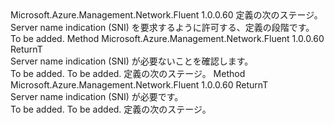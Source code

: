 <Type Name="IWithServerNameIndication&lt;ReturnT&gt;" FullName="Microsoft.Azure.Management.Network.Fluent.HasServerNameIndication.UpdateDefinition.IWithServerNameIndication&lt;ReturnT&gt;">
  <TypeSignature Language="C#" Value="public interface IWithServerNameIndication&lt;ReturnT&gt;" />
  <TypeSignature Language="ILAsm" Value=".class public interface auto ansi abstract IWithServerNameIndication`1&lt;ReturnT&gt;" />
  <TypeSignature Language="DocId" Value="T:Microsoft.Azure.Management.Network.Fluent.HasServerNameIndication.UpdateDefinition.IWithServerNameIndication`1" />
  <TypeSignature Language="VB.NET" Value="Public Interface IWithServerNameIndication(Of ReturnT)" />
  <TypeSignature Language="F#" Value="type IWithServerNameIndication&lt;'ReturnT&gt; = interface" />
  <AssemblyInfo>
    <AssemblyName>Microsoft.Azure.Management.Network.Fluent</AssemblyName>
    <AssemblyVersion>1.0.0.60</AssemblyVersion>
  </AssemblyInfo>
  <TypeParameters>
    <TypeParameter Name="ReturnT" />
  </TypeParameters>
  <Interfaces />
  <Docs>
    <typeparam name="ReturnT">定義の次のステージ。</typeparam>
    <summary>
            Server name indication (SNI) を要求するように許可する、定義の段階です。
            </summary>
    <remarks>To be added.</remarks>
  </Docs>
  <Members>
    <Member MemberName="WithoutServerNameIndication">
      <MemberSignature Language="C#" Value="public ReturnT WithoutServerNameIndication ();" />
      <MemberSignature Language="ILAsm" Value=".method public hidebysig newslot virtual instance !ReturnT WithoutServerNameIndication() cil managed" />
      <MemberSignature Language="DocId" Value="M:Microsoft.Azure.Management.Network.Fluent.HasServerNameIndication.UpdateDefinition.IWithServerNameIndication`1.WithoutServerNameIndication" />
      <MemberSignature Language="VB.NET" Value="Public Function WithoutServerNameIndication () As ReturnT" />
      <MemberSignature Language="F#" Value="abstract member WithoutServerNameIndication : unit -&gt; 'ReturnT" Usage="iWithServerNameIndication.WithoutServerNameIndication " />
      <MemberType>Method</MemberType>
      <AssemblyInfo>
        <AssemblyName>Microsoft.Azure.Management.Network.Fluent</AssemblyName>
        <AssemblyVersion>1.0.0.60</AssemblyVersion>
      </AssemblyInfo>
      <ReturnValue>
        <ReturnType>ReturnT</ReturnType>
      </ReturnValue>
      <Parameters />
      <Docs>
        <summary>
            Server name indication (SNI) が必要ないことを確認します。
            </summary>
        <returns>To be added.</returns>
        <remarks>To be added.</remarks>
        <return>定義の次のステージ。</return>
      </Docs>
    </Member>
    <Member MemberName="WithServerNameIndication">
      <MemberSignature Language="C#" Value="public ReturnT WithServerNameIndication ();" />
      <MemberSignature Language="ILAsm" Value=".method public hidebysig newslot virtual instance !ReturnT WithServerNameIndication() cil managed" />
      <MemberSignature Language="DocId" Value="M:Microsoft.Azure.Management.Network.Fluent.HasServerNameIndication.UpdateDefinition.IWithServerNameIndication`1.WithServerNameIndication" />
      <MemberSignature Language="VB.NET" Value="Public Function WithServerNameIndication () As ReturnT" />
      <MemberSignature Language="F#" Value="abstract member WithServerNameIndication : unit -&gt; 'ReturnT" Usage="iWithServerNameIndication.WithServerNameIndication " />
      <MemberType>Method</MemberType>
      <AssemblyInfo>
        <AssemblyName>Microsoft.Azure.Management.Network.Fluent</AssemblyName>
        <AssemblyVersion>1.0.0.60</AssemblyVersion>
      </AssemblyInfo>
      <ReturnValue>
        <ReturnType>ReturnT</ReturnType>
      </ReturnValue>
      <Parameters />
      <Docs>
        <summary>
            Server name indication (SNI) が必要です。
            </summary>
        <returns>To be added.</returns>
        <remarks>To be added.</remarks>
        <return>定義の次のステージ。</return>
      </Docs>
    </Member>
  </Members>
</Type>